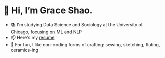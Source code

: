 # 👋 Hi, I’m Grace Shao.
- 📚 I'm studying Data Science and Sociology at the University of Chicago, focusing on ML and NLP
- 📫 Here's my [resume](https://drive.google.com/file/d/10mr_K2II5Kuhs9ufPYCVgRbaZ3npx2jN/view?usp=sharing)
- 🧵 For fun, I like non-coding forms of crafting: sewing, sketching, fluting, ceramics-ing

<!---
graceshaoy/graceshaoy is a ✨ special ✨ repository because its `README.md` (this file) appears on your GitHub profile.
You can click the Preview link to take a look at your changes.
--->
